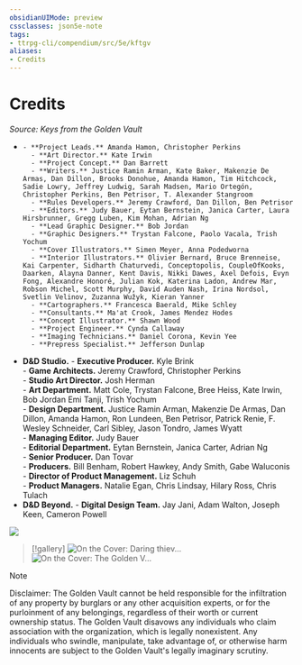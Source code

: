 ```yaml
---
obsidianUIMode: preview
cssclasses: json5e-note
tags:
- ttrpg-cli/compendium/src/5e/kftgv
aliases:
- Credits
---
```

# Credits
*Source: Keys from the Golden Vault* 

-     - **Project Leads.** Amanda Hamon, Christopher Perkins    
        - **Art Director.** Kate Irwin    
        - **Project Concept.** Dan Barrett    
        - **Writers.** Justice Ramin Arman, Kate Baker, Makenzie De Armas, Dan Dillon, Brooks Donohue, Amanda Hamon, Tim Hitchcock, Sadie Lowry, Jeffrey Ludwig, Sarah Madsen, Mario Ortegón, Christopher Perkins, Ben Petrisor, T. Alexander Stangroom    
        - **Rules Developers.** Jeremy Crawford, Dan Dillon, Ben Petrisor    
        - **Editors.** Judy Bauer, Eytan Bernstein, Janica Carter, Laura Hirsbrunner, Gregg Luben, Kim Mohan, Adrian Ng    
        - **Lead Graphic Designer.** Bob Jordan    
        - **Graphic Designers.** Trystan Falcone, Paolo Vacala, Trish Yochum    
        - **Cover Illustrators.** Simen Meyer, Anna Podedworna    
        - **Interior Illustrators.** Olivier Bernard, Bruce Brenneise, Kai Carpenter, Sidharth Chaturvedi, Conceptopolis, CoupleOfKooks, Daarken, Alayna Danner, Kent Davis, Nikki Dawes, Axel Defois, Evyn Fong, Alexandre Honoré, Julian Kok, Katerina Ladon, Andrew Mar, Robson Michel, Scott Murphy, David Auden Nash, Irina Nordsol, Svetlin Velinov, Zuzanna Wužyk, Kieran Yanner    
        - **Cartographers.** Francesca Baerald, Mike Schley    
        - **Consultants.** Ma'at Crook, James Mendez Hodes    
        - **Concept Illustrator.** Shawn Wood    
        - **Project Engineer.** Cynda Callaway    
        - **Imaging Technicians.** Daniel Corona, Kevin Yee    
        - **Prepress Specialist.** Jefferson Dunlap    
- **D&D Studio.**     - **Executive Producer.** Kyle Brink    
        - **Game Architects.** Jeremy Crawford, Christopher Perkins    
        - **Studio Art Director.** Josh Herman    
        - **Art Department.** Matt Cole, Trystan Falcone, Bree Heiss, Kate Irwin, Bob Jordan Emi Tanji, Trish Yochum    
        - **Design Department.** Justice Ramin Arman, Makenzie De Armas, Dan Dillon, Amanda Hamon, Ron Lundeen, Ben Petrisor, Patrick Renie, F. Wesley Schneider, Carl Sibley, Jason Tondro, James Wyatt    
        - **Managing Editor.** Judy Bauer    
        - **Editorial Department.** Eytan Bernstein, Janica Carter, Adrian Ng    
        - **Senior Producer.** Dan Tovar    
        - **Producers.** Bill Benham, Robert Hawkey, Andy Smith, Gabe Waluconis    
        - **Director of Product Management.** Liz Schuh    
        - **Product Managers.** Natalie Egan, Chris Lindsay, Hilary Ross, Chris Tulach    
- **D&D Beyond.**     - **Digital Design Team.** Jay Jani, Adam Walton, Joseph Keen, Cameron Powell    

![](/3-Mechanics/CLI/Compendium/adventures/keys-from-the-golden-vault/img/credits.webp#center)

> [!gallery]
> ![On the Cover: Daring thiev...](/3-Mechanics/CLI/Compendium/adventures/keys-from-the-golden-vault/img/credits2.webp#gallery "On the Cover: Daring thieves infiltrate a conservatory to steal a magical instrument, unaware of the evil that awaits them. Illustrator Anna Podedworna gives us a glimpse of the danger.")
> ![On the Cover: The Golden V...](/3-Mechanics/CLI/Compendium/adventures/keys-from-the-golden-vault/img/credits3.webp#gallery "On the Cover: The Golden Vault is your gateway to adventure. Simen Meyer shows us the door to this vault, but not the treasure within. That you must discover for yourself!")

> [!note]
> Disclaimer: The Golden Vault cannot be held responsible for the infiltration of any property by burglars or any other acquisition experts, or for the purloinment of any belongings, regardless of their worth or current ownership status. The Golden Vault disavows any individuals who claim association with the organization, which is legally nonexistent. Any individuals who swindle, manipulate, take advantage of, or otherwise harm innocents are subject to the Golden Vault's legally imaginary scrutiny.